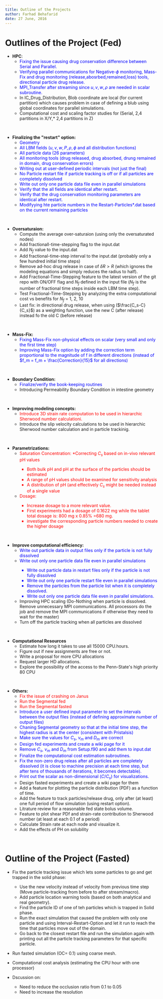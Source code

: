 ```yaml
---
title: Outline of the Projects
author: Farhad Behafarid
date: 27 June, 2016
---
```


# Outlines of the Project (Fed)

* **HPC**:
	* <span style="color:blue"> Fixing the issue causing drug conservation difference between Serial and Parallel.
	* <span style="color:blue"> Verifying parallel communications for Negative-$\phi$ monitoring, Mass-Fix and drug monitoring (release,abosrbed,remained,loss) tools, directional particle drug release.
	* <span style="color:blue"> MPI_Transfer after streaming since $u, v, w, \rho$ are needed in scalar subroutine.
	* In IC_Drug_Distribution, Blob coordinate are local (for current partition)  which causes problem in case of defining a  blub using global coordinates for parallel simulations.
	* Computational cost and scaling factor studies for (Serial, 2,4 partitions in X/Y,* 2,4 partitions in Z)

&nbsp;


* **Finalizing the "restart" option:**
	* <span style="color:blue"> Geometry
	* <span style="color:blue"> All LBM fields ($u, v, w, P, \rho, \phi$ and all distribution functions)
	* <span style="color:blue"> All particle data (26 parameters)
	* <span style="color:blue"> All monitoring tools (drug released, drug absorbed, drung remained in domain, drug conservation errors)
	* <span style="color:blue"> Writing out at user-defined periodic intervals (not just the final)
	* <span style="color:blue"> No Particle restart file if particle tracking is off or if all particles are completely dissolved
	* <span style="color:blue"> Write out only one particle data file even in parallel simulations
	* <span style="color:blue"> Verify that the all fields are identical after restart.
	* <span style="color:blue"> Verify that the drug conservation monitoring parameters are identical after restart.
	* <span style="color:blue"> Modifyying hte particle numbers in the Restart-Particles*.dat based on the current remaining particles

&nbsp;

* **Oversaturaion:**
	* Compute the average over-saturaion (using only the oversaturated nodes)
	* Add fractionall-time-stepping flag to the input.dat
	* Add $N_f$ value to the input.dat
	* Add fractional-time-step interval to the input.dat (probably only a few hundred initial time steps)	
	* Remove ad-hoc drug release in case of  $\delta R > R$ (which ignores the modeling equations and simply reduces the radius to half).
	* Add Fractional-Time-Stepping feature to the latest version of the git repo with ON/OFF flag and $N_f$ defined in the input file ($N_f$ is the number of fractional time steps inside each LBM time step).
	* Test Fractional-Time-Stepping by analyzing the extra computational cost vs benefits for $N_f$ = 1, 2, 10
	* Last fix: in directional drug release, when using ($\frac{C_s-C}{C_s}$) as a weighting function, use the new C (after release) instead fo the old C (before release)

&nbsp;

* **Mass-Fix:**
	* <span style="color:blue"> Fixing Mass-Fix non-physical effects on scalar (very small and only the first time step)
	* <span style="color:blue"> Improving Mass-Fix option by adding the correction term proportional to the magnitude of f in different directions (instead of $f_m = f_m + \frac{Correction}{15}$ for all directions)

&nbsp;

* **Boundary Condition:** 
	* <span style="color:blue">  Finalize/verify the book-keeping routines
	* Introducing Permeability Boundary Condition in intestine geometry

&nbsp;

* **Improving modeling concepts:**
  * <span style="color:red"> Introduce 3D strain rate computation to be used in hierarchic Sherwood number calculationi.
  * Introduce the slip velocity calculations to be used in hierarchic Sherwood number calculation and in particle trackinig.

&nbsp;

* **Parametrizations:**
  * <span style="color:red"> Saturation Concentration:
    *Correcting $C_s$ based on in-vivo relevant pH values 
    * Both bulk pH and pH at the surface of the particles should be estimated
    * A range of pH values should be examined for sensitivity analysis
    * A distribution of pH (and effectively $C_s$ might be needed instead of a single value
  * <span style="color:red"> Dosage:
    * <span style="color:red">  Increase dosage to a more relevant value. 
    * <span style="color:red"> First experiments had a dosage of 0.1622 mg while the tablet total dosage is: 800 mg x 0.85% =680 mg.
    * <span style="color:red"> investigate the corresponding particle numbers needed to create the higher dosage

&nbsp;

* **Improve computational efficiency:**
	* <span style="color:blue"> Write out particle data in output files only if the particle is not fully dissolved
	* <span style="color:blue"> Write out only one particle data file even in parallel simulations
        * <span style="color:blue"> Write out particle data in restart files only if the particle is not fully dissolved
        * <span style="color:blue"> Write out only one particle restart file even in parallel simulations
        * <span style="color:blue"> Remove the particles from the particle list when it is completely dissolved.
        * <span style="color:blue"> Write out only one particle data file even in parallel simulations.
	* Improving HPC scaling (Do-Nothing when particle is dissolved. Remove unnecessary MPI communications. All processors do the job and remove the MPI communications if otherwise they need to wait for the master)
	* Turn off the particle tracking when all particles are dissolved

&nbsp;

* **Computational Resources**
	* Estimate how long it takes to use all 15000 CPU.hours.
	* Figure out if new assignments are free or not.
	* Write a proposal for more CPU allocations
	* Request larger HD allocations.
	* Explore the possibility of the access to the Penn-State's high priority 80 CPU 
	

&nbsp;


* **Others:**
  * <span style="color:red"> Fix the issue of crashing on Janus
  * <span style="color:red"> Run the Segmental fed
  * <span style="color:red"> Run the Segmental fasted
  * <span style="color:blue"> Introduce a user defined input parameter to set the intervals between the output files (instead of defining approximate number of output files)
  * <span style="color:blue"> Chaning Segmental geometry so that at the initial time step, the highest radius is at the center (consistent with Pristalsis) 
  * <span style="color:blue">  Make sure the values for $C_s$, $\nu_m$ and $D_m$ are correct
  * <span style="color:blue"> Design fed experiments and create a wiki page for it
  * <span style="color:blue"> Remove $C_s$, $\nu_m$ and $D_m$ from Setup.f90 and add them to input.dat
  * <span style="color:blue"> Finalize the computational cost estimation subroutines. 
  * <span style="color:blue"> Fix the non-zero drug releas after all particles are completely dissolved (it is close to machine precision at each time step, but after tens of thousands of iterations, it becomes detectable).
  * <span style="color:blue"> Print out the scalar as non-dimensional ($C/C_s$) for visualizations.
  * Design fasted experiments and create a wiki page for them
  * Add a feature for plotting the particle distribution (PDF) as a function of time.
  * Add the feature to track particles/release drug, only after (at least) one full period of flow simulation (using restart option).
  * Litrature review for a reasonable fed state bolus volume.
  * Feature to plot shear PDf and strain-rate contribution to Sherwood number (at least at each 0.1 of a period)
  * Calculate Strain rate at each node and visualize it.
  * Add the effects of PH on solubility

&nbsp;

# Outline of the Project (Fasted)

* Fix the particle tracking issue which lets some particles to go and get trapped in the solid phase:
	* Use the new velocity instead of velocity from previous time step (Move particle-tracking from before to after stream/macro).
	* Add particle location warning tools (based on both analytical and real geometry). 
	* Find the  particle ID of one of teh particles which is trapped in Solid  phase.
	* Run the exact simulation that caused the problem with only one particle and using Interval-Restart-Option and let it run to reach the time that particles move out of the domain.
	* Go back to the closest restart file and run the simulation again with printing out all the particle tracking parameters for that specific particle.

* Run fasted simulation (OC= 0.1) using coarse mesh.

* Computational cost analysis (estimating the CPU hour with one processor)

* Dscussion on:
	* Need to reduce the occlusion ratio from 0.1 to 0.05
	* Need to increase the resolution


&nbsp;

<!---

# Parallel Communication Issue:

* Fixing the issue causing drug conservation difference between Serial and Parallel (Only happens when Mass-Fix is on)
	* The issue is not related to particle traking or drug release
	* The issue is related to LBM boundary condition:
	* An extreme case for debugging was created (super-Coarse mesh. uniform saturated scalar at IC)
#### Table:  {#table: ExperimentsBeforeDeadline}

| LBM BC order |Error % (1 CPU) | Error % (8 CPU)|
|--------------|----------------|----------------|
| 1            | 4.15           | 4.15           |
| 2            | 0.15           | 0.45           |

Caption: Errors in Serial/Parallel simulations with 1st and 2nd order LBM BC
-->
